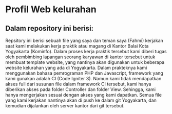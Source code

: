 # Profil Web kelurahan
## Dalam repository ini berisi:
   Repsitory ini berisi sebuah file yang saya dan teman saya (Fahmi) kerjakan saat kami melakukan kerja praktik atau magang di Kantor Balai Kota Yogyakarta (Kominfo). Dalam proses kerja praktik tersebut kami diberi tugas oleh pembimbing lapangan seorang karyawan di kantor tersebut untuk membuat template website, yang nantinya akan digunakan untuk beberapa website kelurahan yang ada di Yogyakarta. Dalam prakteknya kami menggunakan bahasa pemrograman PHP dan Javascript, framework yang kami gunakan adalah CI (Code Igniter 3). Namun kami tidak mendapatkan akses full dari susunan file dalam framework CI tersebut, kami hanya diberikan akses pada folder Controller dan folder View. Sehingga, kami hanya mengerjakan sesuai dengan akses yang kami dapatkan. Semua file yang kami kerjakan nantinya akan di push ke dalam git Yogyakarta, dan kemudian dijalankan oleh server kantor dari git tersebut.

